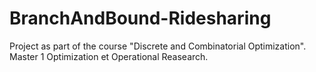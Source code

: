 # BranchAndBound-Ridesharing

Project as part of the course "Discrete and Combinatorial Optimization". Master 1 Optimization et Operational Reasearch.
